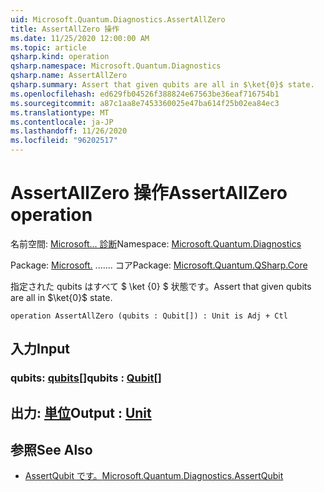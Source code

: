 ```yaml
---
uid: Microsoft.Quantum.Diagnostics.AssertAllZero
title: AssertAllZero 操作
ms.date: 11/25/2020 12:00:00 AM
ms.topic: article
qsharp.kind: operation
qsharp.namespace: Microsoft.Quantum.Diagnostics
qsharp.name: AssertAllZero
qsharp.summary: Assert that given qubits are all in $\ket{0}$ state.
ms.openlocfilehash: ed629fb04526f388824e67563be36eaf716754b1
ms.sourcegitcommit: a87c1aa8e7453360025e47ba614f25b02ea84ec3
ms.translationtype: MT
ms.contentlocale: ja-JP
ms.lasthandoff: 11/26/2020
ms.locfileid: "96202517"
---
```

# <a name="assertallzero-operation"></a><span data-ttu-id="9600f-102">AssertAllZero 操作</span><span class="sxs-lookup"><span data-stu-id="9600f-102">AssertAllZero operation</span></span>

<span data-ttu-id="9600f-103">名前空間: [Microsoft... 診断](xref:Microsoft.Quantum.Diagnostics)</span><span class="sxs-lookup"><span data-stu-id="9600f-103">Namespace: [Microsoft.Quantum.Diagnostics](xref:Microsoft.Quantum.Diagnostics)</span></span>

<span data-ttu-id="9600f-104">Package: [Microsoft.](https://nuget.org/packages/Microsoft.Quantum.QSharp.Core) ....... コア</span><span class="sxs-lookup"><span data-stu-id="9600f-104">Package: [Microsoft.Quantum.QSharp.Core](https://nuget.org/packages/Microsoft.Quantum.QSharp.Core)</span></span>


<span data-ttu-id="9600f-105">指定された qubits はすべて $ \ket {0} $ 状態です。</span><span class="sxs-lookup"><span data-stu-id="9600f-105">Assert that given qubits are all in $\ket{0}$ state.</span></span>

```qsharp
operation AssertAllZero (qubits : Qubit[]) : Unit is Adj + Ctl
```


## <a name="input"></a><span data-ttu-id="9600f-106">入力</span><span class="sxs-lookup"><span data-stu-id="9600f-106">Input</span></span>

### <a name="qubits--qubit"></a><span data-ttu-id="9600f-107">qubits: [qubits](xref:microsoft.quantum.lang-ref.qubit)[]</span><span class="sxs-lookup"><span data-stu-id="9600f-107">qubits : [Qubit](xref:microsoft.quantum.lang-ref.qubit)[]</span></span>





## <a name="output--unit"></a><span data-ttu-id="9600f-108">出力: [単位](xref:microsoft.quantum.lang-ref.unit)</span><span class="sxs-lookup"><span data-stu-id="9600f-108">Output : [Unit](xref:microsoft.quantum.lang-ref.unit)</span></span>



## <a name="see-also"></a><span data-ttu-id="9600f-109">参照</span><span class="sxs-lookup"><span data-stu-id="9600f-109">See Also</span></span>

- [<span data-ttu-id="9600f-110">AssertQubit です。</span><span class="sxs-lookup"><span data-stu-id="9600f-110">Microsoft.Quantum.Diagnostics.AssertQubit</span></span>](xref:Microsoft.Quantum.Diagnostics.AssertQubit)